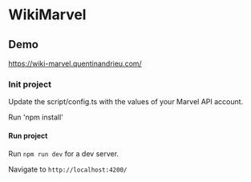 # WikiMarvel

## Demo

https://wiki-marvel.quentinandrieu.com/

### Init project

Update the script/config.ts with the values of your Marvel API account.

Run 'npm install'

#### Run project

Run `npm run dev` for a dev server. 

Navigate to `http://localhost:4200/`
